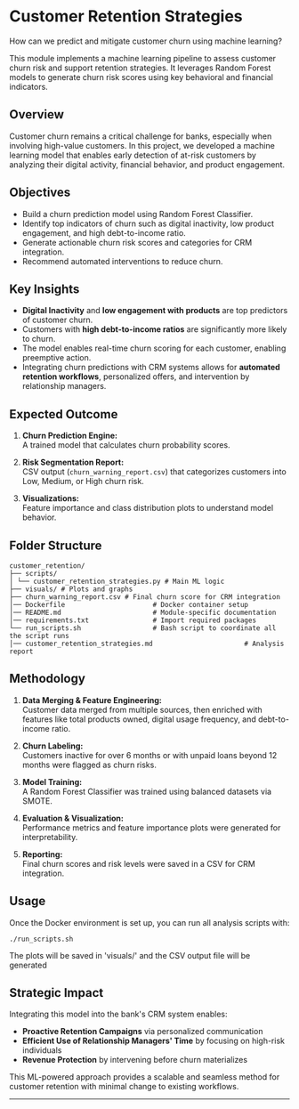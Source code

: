 # Customer Retention Strategies

How can we predict and mitigate customer churn using machine learning?

This module implements a machine learning pipeline to assess customer churn risk and support retention strategies. It leverages Random Forest models to generate churn risk scores using key behavioral and financial indicators.

## Overview

Customer churn remains a critical challenge for banks, especially when involving high-value customers. In this project, we developed a machine learning model that enables early detection of at-risk customers by analyzing their digital activity, financial behavior, and product engagement.

## Objectives

- Build a churn prediction model using Random Forest Classifier.
- Identify top indicators of churn such as digital inactivity, low product engagement, and high debt-to-income ratio.
- Generate actionable churn risk scores and categories for CRM integration.
- Recommend automated interventions to reduce churn.

## Key Insights

- **Digital Inactivity** and **low engagement with products** are top predictors of customer churn.
- Customers with **high debt-to-income ratios** are significantly more likely to churn.
- The model enables real-time churn scoring for each customer, enabling preemptive action.
- Integrating churn predictions with CRM systems allows for **automated retention workflows**, personalized offers, and intervention by relationship managers.

## Expected Outcome

1. **Churn Prediction Engine:**  
   A trained model that calculates churn probability scores.

2. **Risk Segmentation Report:**  
   CSV output (`churn_warning_report.csv`) that categorizes customers into Low, Medium, or High churn risk.

3. **Visualizations:**  
   Feature importance and class distribution plots to understand model behavior.

## Folder Structure
```
customer_retention/ 
├── scripts/ 
│ └── customer_retention_strategies.py # Main ML logic 
├── visuals/ # Plots and graphs 
├── churn_warning_report.csv # Final churn score for CRM integration
│── Dockerfile                      # Docker container setup
│── README.md                       # Module-specific documentation
│── requirements.txt                # Import required packages
└── run_scripts.sh                  # Bash script to coordinate all the script runs
│── customer_retention_strategies.md                       # Analysis report
```

## Methodology

1. **Data Merging & Feature Engineering:**  
   Customer data merged from multiple sources, then enriched with features like total products owned, digital usage frequency, and debt-to-income ratio.

2. **Churn Labeling:**  
   Customers inactive for over 6 months or with unpaid loans beyond 12 months were flagged as churn risks.

3. **Model Training:**  
   A Random Forest Classifier was trained using balanced datasets via SMOTE.

4. **Evaluation & Visualization:**  
   Performance metrics and feature importance plots were generated for interpretability.

5. **Reporting:**  
   Final churn scores and risk levels were saved in a CSV for CRM integration.

## Usage

Once the Docker environment is set up, you can run all analysis scripts with:
```
./run_scripts.sh
```

The plots will be saved in 'visuals/' and the CSV output file will be generated


## Strategic Impact

Integrating this model into the bank's CRM system enables:
- **Proactive Retention Campaigns** via personalized communication
- **Efficient Use of Relationship Managers' Time** by focusing on high-risk individuals
- **Revenue Protection** by intervening before churn materializes

This ML-powered approach provides a scalable and seamless method for customer retention with minimal change to existing workflows.

---
